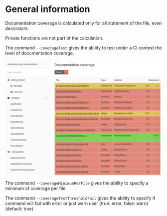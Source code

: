 # General information

Documentation coverage is calculated only for all statement of the file, even decorators.

Private functions are not part of the calculation.

The command `--coverageTest` gives the ability to test under a CI context the level of documentation coverage.

![screenshot](../assets/img/screenshots/8.png)

The command `--coverageMinimumPerFile` gives the ability to specify a minimum of coverage per file.

The command `--coverageTestThresholdFail` gives the ability to specify if command will fail with error or just warn user (true: error, false: warn) (default: true)